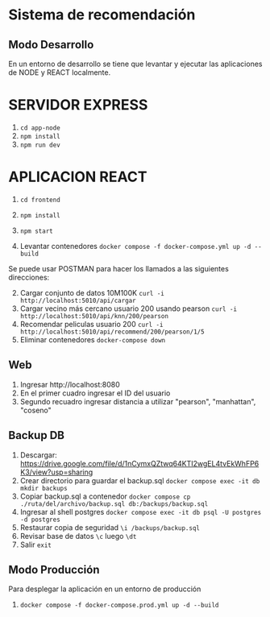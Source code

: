 # Sistema de recomendación

## Modo Desarrollo

En un entorno de desarrollo se tiene que levantar y ejecutar las aplicaciones de NODE y REACT localmente.

# SERVIDOR EXPRESS

1. `cd app-node`
2. `npm install`
3. `npm run dev`

# APLICACION REACT

1. `cd frontend`
2. `npm install`
3. `npm start`

4. Levantar contenedores `docker compose -f docker-compose.yml up -d --build`

Se puede usar POSTMAN para hacer los llamados a las siguientes direcciones:

2. Cargar conjunto de datos 10M100K `curl -i http://localhost:5010/api/cargar`
3. Cargar vecino más cercano usuario 200 usando pearson `curl -i http://localhost:5010/api/knn/200/pearson`
4. Recomendar peliculas usuario 200 `curl -i http://localhost:5010/api/recommend/200/pearson/1/5`
5. Eliminar contenedores `docker-compose down`

## Web

1. Ingresar http://localhost:8080
2. En el primer cuadro ingresar el ID del usuario
3. Segundo recuadro ingresar distancia a utilizar "pearson", "manhattan", "coseno"

## Backup DB

1. Descargar: https://drive.google.com/file/d/1nCymxQZtwq64KTI2wgEL4tvEkWhFP6K3/view?usp=sharing
2. Crear directorio para guardar el backup.sql `docker compose exec -it db mkdir backups`
3. Copiar backup.sql a contenedor `docker compose cp ./ruta/del/archivo/backup.sql db:/backups/backup.sql`
4. Ingresar al shell postgres `docker compose exec -it db psql -U postgres -d postgres`
5. Restaurar copia de seguridad `\i /backups/backup.sql`
6. Revisar base de datos `\c` luego `\dt`
7. Salir `exit`

## Modo Producción

Para desplegar la aplicación en un entorno de producción

1. `docker compose -f docker-compose.prod.yml up -d --build`
